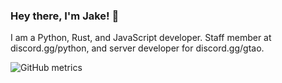 ### Hey there, I'm Jake! 👋
 
I am a Python, Rust, and JavaScript developer. Staff member at discord.gg/python, and server developer for discord.gg/gtao.

![GitHub metrics](https://metrics.lecoq.io/JacobMonck)
